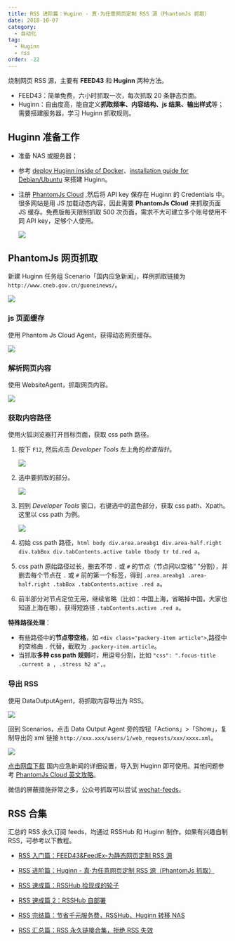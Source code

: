 ```yaml
---
title: RSS 进阶篇：Huginn - 真·为任意网页定制 RSS 源（PhantomJs 抓取）
date: 2018-10-07
category:
  - 自动化
tag:
  - Huginn
  - rss
order: -22
---
```


烧制网页 RSS 源，主要有 **FEED43** 和 **Huginn** 两种方法。

- FEED43：简单免费，六小时抓取一次，每次抓取 20 条静态页面。
- Huginn：自由度高，能自定义**抓取频率、内容结构、js 结果、输出样式**等；需要搭建服务器，学习 Huginn 抓取规则。

## Huginn 准备工作

- 准备 NAS 或服务器；
- 参考 [deploy Huginn inside of Docker](https://github.com/huginn/huginn/blob/master/doc/docker/install.md)、[installation guide for Debian/Ubuntu](https://github.com/huginn/huginn/blob/master/doc/manual/installation.md) 来搭建 Huginn。
- 注册 [PhantomJs Cloud](https://phantomjscloud.com/) ,然后将 API key 保存在 Huginn 的 Credentials 中。很多网站是用 JS 加载动态内容，因此需要 **PhantomJs Cloud** 来抓取页面 JS 缓存。免费版每天限制抓取 500 次页面，需求不大可建立多个账号使用不同 API key，足够个人使用。

  ![](http://tc.seoipo.com/20181006010447.png)

## PhantomJs 网页抓取

新建 Huginn 任务组 Scenario「国内应急新闻」，样例抓取链接为 `http://www.cneb.gov.cn/guoneinews/`。

![](http://tc.seoipo.com/20181008131549.png)

### js 页面缓存

使用 Phantom Js Cloud Agent，获得动态网页缓存。

![](http://tc.seoipo.com/20181008111704.png)

### 解析网页内容

使用 WebsiteAgent，抓取网页内容。

![](http://tc.seoipo.com/20181008112658.png)

### 获取内容路径

使用火狐浏览器打开目标页面，获取 css path 路径。

1. 按下 `F12`, 然后点击 _Developer Tools_ 左上角的*检查指针*。

   ![](http://tc.seoipo.com/20181008114911.png)

2. 选中要抓取的部分。

   ![](http://tc.seoipo.com/20181008113925.png)

3. 回到 _Developer Tools_ 窗口，右键选中的蓝色部分，获取 css path、Xpath。这里以 css path 为例。

   ![](http://tc.seoipo.com/20181008114207.png)

4. 初始 css path 路径，`html body div.area.areabg1 div.area-half.right div.tabBox div.tabContents.active table tbody tr td.red a`。
5. css path 原始路径过长，删去不带 `.` 或 `#` 的节点（节点间以空格“ ”分割），并删去每个节点在 `.` 或 `#` 前的第一个标签，得到 `.area.areabg1 .area-half.right .tabBox .tabContents.active .red a`。
6. 前半部分对节点定位无用，继续省略（比如：中国上海，省略掉中国，大家也知道上海在哪），获得短路径 `.tabContents.active .red a`。

**特殊路径处理**：

- 有些路径中的**节点带空格**，如 `<div class="packery-item article">`,路径中的空格由 `.` 代替，截取为 `.packery-item.article`。
- 当抓取**多种 css path 规则**时，用逗号分割，比如 `"css": ".focus-title .current a , .stress h2 a",`。

### 导出 RSS

使用 DataOutputAgent，将抓取内容导出为 RSS。

![](http://tc.seoipo.com/20181008130943.png)

回到 Scenarios，点击 Data Output Agent 旁的按钮「Actions」>「Show」，复制导出的 xml 链接 `http://xxx.xxx/users/1/web_requests/xxx/xxxx.xml`。

![](http://tc.seoipo.com/20181008131059.png)

[点击网盘下载](https://pan.baidu.com/s/1JdsFkLN9kczR9C92tKi83A) 国内应急新闻的详细设置，导入到 Huginn 即可使用。其他问题参考 [PhantomJs Cloud 英文攻略](https://github.com/huginn/huginn/wiki/Browser-Emulation-Using-PhantomJs-Cloud)。

微信的屏蔽措施非常之多，公众号抓取可以尝试 [wechat-feeds](https://wechat.privacyhide.com/)。

## RSS 合集

汇总的 RSS 永久订阅 feeds，均通过 RSSHub 和 Huginn 制作。如果有兴趣自制 RSS，可参考以下教程。

- [RSS 入门篇：FEED43&FeedEx-为静态网页定制 RSS 源](https://newzone.top/_posts/2017-04-22-rss_feed43_feedex.html)

- [RSS 进阶篇：Huginn - 真·为任意网页定制 RSS 源（PhantomJs 抓取）](https://newzone.top/_posts/2018-10-07-huginn_scraping_any_website.html)

- [RSS 速成篇：RSSHub 捡现成的轮子](https://newzone.top/_posts/2019-04-01-rsshub_noob.html)

- [RSS 速成篇 2：RSSHub 自部署](https://newzone.top/_posts/2020-03-25-rsshub_on_vps.html)

- [RSS 完结篇：节省千元服务费，RSSHub、Huginn 转移 NAS](https://newzone.top/_posts/2021-10-23-nas_with_rsshub_and_huginn.html)

- [RSS 汇总篇：RSS 永久链接合集，拒绝 RSS 失效](https://newzone.top/_posts/2022-03-17-rss_persistent_link_collection.html)
